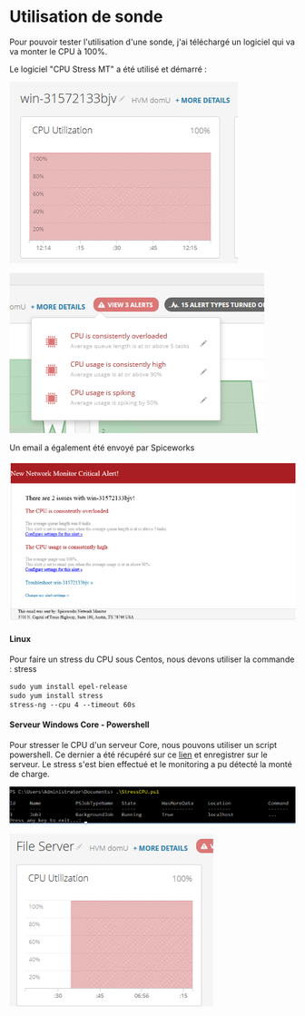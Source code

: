 # Utilisation de sonde

Pour pouvoir tester l'utilisation d'une sonde, j'ai téléchargé un logiciel qui va va monter le CPU à 100%. 

Le logiciel "CPU Stress MT" a été utilisé et démarré :

![](.gitbook/assets/image%20%2812%29.png)

![](.gitbook/assets/image%20%282%29.png)

Un email a également été envoyé par Spiceworks

![](.gitbook/assets/image%20%2822%29.png)

#### Linux

Pour faire un stress du CPU sous Centos, nous devons utiliser la commande : stress

```text
sudo yum install epel-release 
sudo yum install stress
stress-ng --cpu 4 --timeout 60s
```

#### Serveur Windows Core - Powershell

Pour stresser le CPU d'un serveur Core, nous pouvons utiliser un script powershell. Ce dernier a été récupéré sur ce [lien](http://robvit.com/windows_server/generate-cpu-load-with-powershell/) et enregistrer sur le serveur. Le stress s'est bien effectué et le monitoring a pu détecté la monté de charge.  

![](.gitbook/assets/image%20%288%29.png)

![](.gitbook/assets/image%20%2814%29.png)

